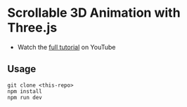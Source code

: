 # Scrollable 3D Animation with Three.js

- Watch the [full tutorial](https://youtu.be/Q7AOvWpIVHU) on YouTube

## Usage

```
git clone <this-repo>
npm install
npm run dev
```
